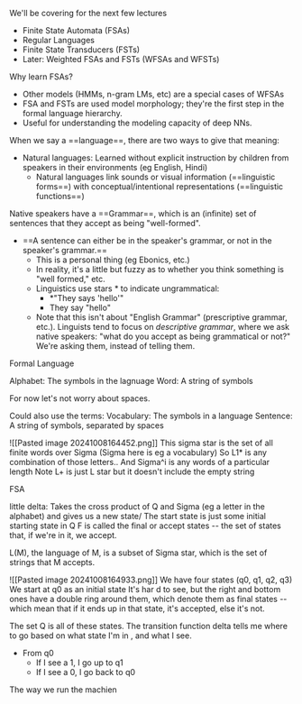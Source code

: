 We'll be covering for the next few lectures

- Finite State Automata (FSAs)
- Regular Languages
- Finite State Transducers (FSTs)
- Later: Weighted FSAs and FSTs (WFSAs and WFSTs)


Why learn FSAs?
- Other models (HMMs, n-gram LMs, etc) are a special cases of WFSAs
- FSA and FSTs are used model morphology; they're the first step in the formal language hierarchy.
- Useful for understanding the modeling capacity of deep NNs.


When we say a ==language==, there are two ways to give that meaning:
- Natural languages: Learned without explicit instruction by children from speakers in their environments (eg English, Hindi)
	- Natural languages link sounds or visual information (==linguistic forms==) with conceptual/intentional representations (==linguistic functions==)

Native speakers have a ==Grammar==, which is an (infinite) set of sentences that they accept as being "well-formed".
- ==A sentence can either be in the speaker's grammar, or not in the speaker's grammar.==
	- This is a personal thing (eg Ebonics, etc.)
	- In reality, it's a little but fuzzy as to whether you think something is "well formed," etc.
	- Linguistics use stars \* to indicate ungrammatical:
		- \*"They says 'hello'"
		- They say "hello"
	- Note that this isn't about "English Grammar" (prescriptive grammar, etc.). Linguists tend to focus on *descriptive grammar*, where we ask native speakers: "what do you accept as being grammatical or not?" We're asking them, instead of telling them.

Formal Language

Alphabet: The symbols in the lagnuage
Word: A string of symbols

For now let's not worry about spaces. 

Could also use the terms:
Vocabulary: The symbols in a language
Sentence: A string of symbols, separated by spaces




![[Pasted image 20241008164452.png]]
This sigma star is the set of all finite words over Sigma (Sigma here is eg a vocabulary)
So L1\* is any combination of those letters..
And Sigma^i is any words of a particular length
Note L+ is just L star but it doesn't include the empty string


FSA

little delta: Takes the cross product of Q and Sigma (eg a letter in the alphabet) and gives us a new state/
The start state is just some initial starting state in Q
F is called the final or accept states -- the set of states that, if we're in it, we accept.

L(M), the language of M, is a subset of Sigma star, which is the set of strings that M accepts.

![[Pasted image 20241008164933.png]]
We have four states (q0, q1, q2, q3)
We start at q0  as an initial state
It's har d to see, but the right and bottom ones have a double ring around them, which denote them as final states -- which mean that if it ends up in that state, it's accepted, else it's not.

The set Q is all of these states.
The transition function delta tells me where to go based on what state I'm in , and what I see.
- From q0
	- If I see a 1, I go up to q1
	- If I see a 0, I go back to q0

The way we run the machien